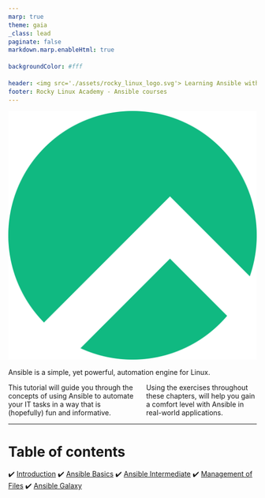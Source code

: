 ```yaml
---
marp: true
theme: gaia
_class: lead
paginate: false
markdown.marp.enableHtml: true

backgroundColor: #fff

header: <img src='./assets/rocky_linux_logo.svg'> Learning Ansible with Rocky | Introduction
footer: Rocky Linux Academy - Ansible courses
---
```

<style>
img[alt~="center"] {
  display: block;
  margin: 0 auto;
}
blockquote {
  background: #ffedcc;
  border-left: 10px solid #d1bf9d;
  margin: 1.5em 10px;
  padding: 0.5em 10px;
}
blockquote:before{
  content: unset;
}
blockquote:after{
  content: unset;
}
header {
    display: grid;
    grid-template-columns: 1fr max-content;
    background-color: #10b981;
    align-content: right;
    color: white;
    font-size: 1em;
    padding: 20px;
}
footer {
    display: grid;
    grid-template-columns: 1fr max-content;
    background-color: #10b981;
    align-content: right;
    color: white;
}

.columns {
  display: grid;
  grid-template-columns: repeat(2, minmax(0, 1fr));
  gap: 1rem;
}
.columns3 {
  display: grid;
  grid-template-columns: repeat(3, minmax(0, 1fr));
  gap: 1rem;
} 

</style>

![right:20% w:100](./assets/rocky_linux_logo.svg)

Ansible is a simple, yet powerful, automation engine for Linux.
<br/>

<div class="columns">
<div>
This tutorial will guide you through the concepts of using Ansible to automate your IT tasks in a way that is (hopefully) fun and informative. 
</div>
<div>
Using the exercises throughout these chapters, will help you gain a comfort level with Ansible in real-world applications.

</div>
</div>

---

# Table of contents

:heavy_check_mark: [Introduction](./Learning_Ansible_with_Rocky-0-Introduction.html)
:heavy_check_mark: [Ansible Basics](./Learning_Ansible_with_Rocky-1-Ansible_Basics.html)
:heavy_check_mark: [Ansible Intermediate](./Learning_Ansible_with_Rocky-2-Ansible_Advanced.html)
:heavy_check_mark: [Management of Files](./Learning_Ansible_with_Rocky-3-Working_with_files.html)
:heavy_check_mark: [Ansible Galaxy](./Learning_Ansible_with_Rocky-4-Ansible_galaxy.html)